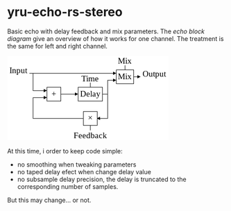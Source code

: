 # yru-echo-rs-stereo

Basic echo with delay feedback and mix parameters. The _echo block diagram_
give an overview of how it works for one channel. The treatment is the same
for left and right channel.

![echo block diagram](diagram/echo-diagram.png)

At this time, i order to keep code simple:
- no smoothing when tweaking parameters
- no taped delay efect when change delay value
- no subsample delay precision, the delay is truncated to the corresponding
  number of samples.

But this may change... or not.
